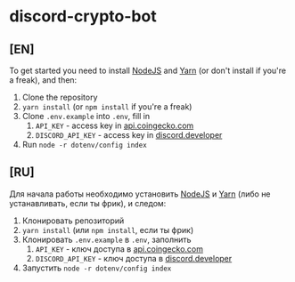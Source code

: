 # discord-crypto-bot

## [EN]

To get started you need to install [NodeJS](https://nodejs.org/en/) and [Yarn](https://classic.yarnpkg.com/lang/en/docs/install/) (or don't install if you're a freak), and then:

1. Clone the repository
2. `yarn install` (or `npm install` if you're a freak)
3. Clone `.env.example` into `.env`, fill in
    1. `API_KEY` - access key in [api.coingecko.com](https://www.coingecko.com/)
    2. `DISCORD_API_KEY` - access key in [discord.developer](https://discord.com/developers/applications)
4. Run `node -r dotenv/config index`

## [RU]

Для начала работы необходимо установить [NodeJS](https://nodejs.org/en/) и [Yarn](https://classic.yarnpkg.com/lang/en/docs/install/) (либо не устанавливать, если ты фрик), и следом:

1. Клонировать репозиторий
2. `yarn install` (или `npm install`, если ты фрик)
3. Клонировать `.env.example` в `.env`, заполнить
    1. `API_KEY` - ключ доступа в [api.coingecko.com](https://www.coingecko.com/)
    2. `DISCORD_API_KEY` - ключ доступа в [discord.developer](https://discord.com/developers/applications)
4. Запустить `node -r dotenv/config index`
